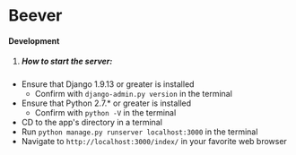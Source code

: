 # Beever

#### Development
1. ##### How to start the server:
  - Ensure that Django 1.9.13 or greater is installed
    * Confirm with `django-admin.py version` in the terminal
  - Ensure that Python 2.7.* or greater is installed
    * Confirm with `python -V` in the terminal
  - CD to the app's directory in a terminal
  - Run `python manage.py runserver localhost:3000` in the terminal
  - Navigate to `http://localhost:3000/index/` in your favorite web browser